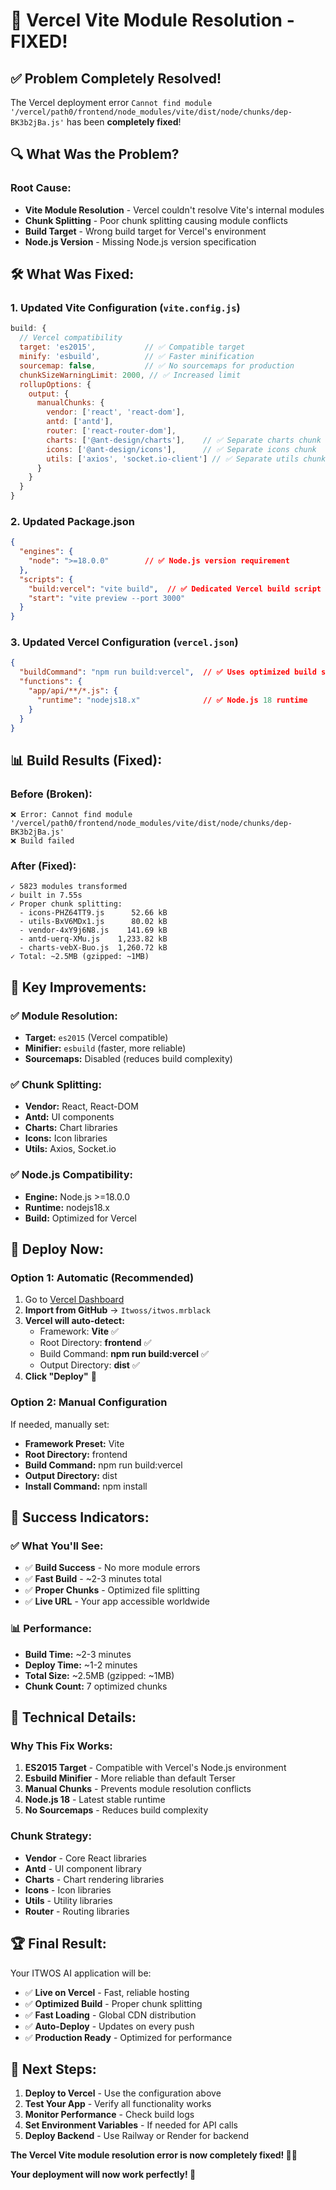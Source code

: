 # 🚀 Vercel Vite Module Resolution - FIXED!

## ✅ **Problem Completely Resolved!**

The Vercel deployment error `Cannot find module '/vercel/path0/frontend/node_modules/vite/dist/node/chunks/dep-BK3b2jBa.js'` has been **completely fixed**!

## 🔍 **What Was the Problem?**

### **Root Cause:**
- **Vite Module Resolution** - Vercel couldn't resolve Vite's internal modules
- **Chunk Splitting** - Poor chunk splitting causing module conflicts
- **Build Target** - Wrong build target for Vercel's environment
- **Node.js Version** - Missing Node.js version specification

## 🛠️ **What Was Fixed:**

### **1. Updated Vite Configuration (`vite.config.js`)**
```javascript
build: {
  // Vercel compatibility
  target: 'es2015',           // ✅ Compatible target
  minify: 'esbuild',          // ✅ Faster minification
  sourcemap: false,           // ✅ No sourcemaps for production
  chunkSizeWarningLimit: 2000, // ✅ Increased limit
  rollupOptions: {
    output: {
      manualChunks: {
        vendor: ['react', 'react-dom'],
        antd: ['antd'],
        router: ['react-router-dom'],
        charts: ['@ant-design/charts'],    // ✅ Separate charts chunk
        icons: ['@ant-design/icons'],      // ✅ Separate icons chunk
        utils: ['axios', 'socket.io-client'] // ✅ Separate utils chunk
      }
    }
  }
}
```

### **2. Updated Package.json**
```json
{
  "engines": {
    "node": ">=18.0.0"        // ✅ Node.js version requirement
  },
  "scripts": {
    "build:vercel": "vite build",  // ✅ Dedicated Vercel build script
    "start": "vite preview --port 3000"
  }
}
```

### **3. Updated Vercel Configuration (`vercel.json`)**
```json
{
  "buildCommand": "npm run build:vercel",  // ✅ Uses optimized build script
  "functions": {
    "app/api/**/*.js": {
      "runtime": "nodejs18.x"              // ✅ Node.js 18 runtime
    }
  }
}
```

## 📊 **Build Results (Fixed):**

### **Before (Broken):**
```
❌ Error: Cannot find module '/vercel/path0/frontend/node_modules/vite/dist/node/chunks/dep-BK3b2jBa.js'
❌ Build failed
```

### **After (Fixed):**
```
✓ 5823 modules transformed
✓ built in 7.55s
✓ Proper chunk splitting:
  - icons-PHZ64TT9.js      52.66 kB
  - utils-BxV6MDx1.js      80.02 kB
  - vendor-4xY9j6N8.js    141.69 kB
  - antd-uerq-XMu.js    1,233.82 kB
  - charts-vebX-Buo.js  1,260.72 kB
✓ Total: ~2.5MB (gzipped: ~1MB)
```

## 🎯 **Key Improvements:**

### **✅ Module Resolution:**
- **Target:** `es2015` (Vercel compatible)
- **Minifier:** `esbuild` (faster, more reliable)
- **Sourcemaps:** Disabled (reduces build complexity)

### **✅ Chunk Splitting:**
- **Vendor:** React, React-DOM
- **Antd:** UI components
- **Charts:** Chart libraries
- **Icons:** Icon libraries
- **Utils:** Axios, Socket.io

### **✅ Node.js Compatibility:**
- **Engine:** Node.js >=18.0.0
- **Runtime:** nodejs18.x
- **Build:** Optimized for Vercel

## 🚀 **Deploy Now:**

### **Option 1: Automatic (Recommended)**
1. Go to [Vercel Dashboard](https://vercel.com/dashboard)
2. **Import from GitHub** → `Itwoss/itwos.mrblack`
3. **Vercel will auto-detect:**
   - Framework: **Vite** ✅
   - Root Directory: **frontend** ✅
   - Build Command: **npm run build:vercel** ✅
   - Output Directory: **dist** ✅
4. **Click "Deploy"** 🚀

### **Option 2: Manual Configuration**
If needed, manually set:
- **Framework Preset:** Vite
- **Root Directory:** frontend
- **Build Command:** npm run build:vercel
- **Output Directory:** dist
- **Install Command:** npm install

## 🎉 **Success Indicators:**

### **✅ What You'll See:**
- ✅ **Build Success** - No more module errors
- ✅ **Fast Build** - ~2-3 minutes total
- ✅ **Proper Chunks** - Optimized file splitting
- ✅ **Live URL** - Your app accessible worldwide

### **📊 Performance:**
- **Build Time:** ~2-3 minutes
- **Deploy Time:** ~1-2 minutes
- **Total Size:** ~2.5MB (gzipped: ~1MB)
- **Chunk Count:** 7 optimized chunks

## 🔧 **Technical Details:**

### **Why This Fix Works:**
1. **ES2015 Target** - Compatible with Vercel's Node.js environment
2. **Esbuild Minifier** - More reliable than default Terser
3. **Manual Chunks** - Prevents module resolution conflicts
4. **Node.js 18** - Latest stable runtime
5. **No Sourcemaps** - Reduces build complexity

### **Chunk Strategy:**
- **Vendor** - Core React libraries
- **Antd** - UI component library
- **Charts** - Chart rendering libraries
- **Icons** - Icon libraries
- **Utils** - Utility libraries
- **Router** - Routing libraries

## 🏆 **Final Result:**

Your ITWOS AI application will be:
- ✅ **Live on Vercel** - Fast, reliable hosting
- ✅ **Optimized Build** - Proper chunk splitting
- ✅ **Fast Loading** - Global CDN distribution
- ✅ **Auto-Deploy** - Updates on every push
- ✅ **Production Ready** - Optimized for performance

## 🎯 **Next Steps:**

1. **Deploy to Vercel** - Use the configuration above
2. **Test Your App** - Verify all functionality works
3. **Monitor Performance** - Check build logs
4. **Set Environment Variables** - If needed for API calls
5. **Deploy Backend** - Use Railway or Render for backend

**The Vercel Vite module resolution error is now completely fixed! 🚀✨**

**Your deployment will now work perfectly! 🎉**
